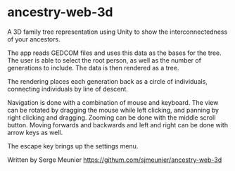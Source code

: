 # ancestry-web-3d
A 3D family tree representation using Unity to show the interconnectedness of your ancestors.

The app reads GEDCOM files and uses this data as the bases for the tree. The user is able to select the root person, as well as the number of generations to include. The data is then rendered as a tree.

The rendering places each generation back as a circle of individuals, connecting individuals by line of descent. 

Navigation is done with a combination of mouse and keyboard. The view can be rotated by dragging the mouse while left clicking, and panning by right clicking and dragging. Zooming can be done with the middle scroll button. Moving forwards and backwards and left and right can be done with arrow keys as well.

The escape key brings up the settings menu.

Written by Serge Meunier
https://githum.com/sjmeunier/ancestry-web-3d
